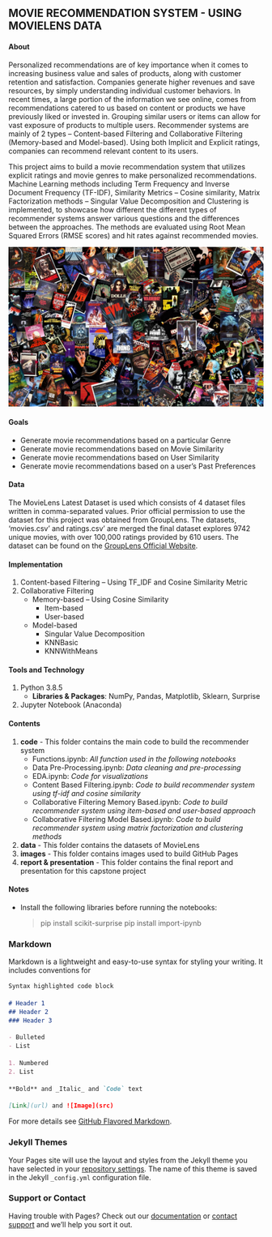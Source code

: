 ## MOVIE RECOMMENDATION SYSTEM - USING MOVIELENS DATA

#### About
Personalized recommendations are of key importance when it comes to increasing business value and sales of products, along with customer retention and satisfaction. Companies generate higher revenues and save resources, by simply understanding individual customer behaviors. In recent times, a large portion of the information we see online, comes from recommendations catered to us based on content or products we have previously liked or invested in. Grouping similar users or items can allow for vast exposure of products to multiple users. Recommender systems are mainly of 2 types – Content-based Filtering and Collaborative Filtering (Memory-based and Model-based). Using both Implicit and Explicit ratings, companies can recommend relevant content to its users. 

This project aims to build a movie recommendation system that utilizes explicit ratings and movie genres to make personalized recommendations. Machine Learning methods including Term Frequency and Inverse Document Frequency (TF-IDF), Similarity Metrics – Cosine similarity, Matrix Factorization methods – Singular Value Decomposition and Clustering is implemented, to showcase how different the different types of recommender systems answer various questions and the differences between the approaches. The methods are evaluated using Root Mean Squared Errors (RMSE scores) and hit rates against recommended movies.

![Movie Poster](/images/movies.jpg)

#### Goals
* Generate movie recommendations based on a particular Genre
* Generate movie recommendations based on Movie Similarity
* Generate movie recommendations based on User Similarity
* Generate movie recommendations based on a user’s Past Preferences 

#### Data
The MovieLens Latest Dataset is used which consists of 4 dataset files written in comma-separated values. Prior official permission to use the dataset for this project was obtained from GroupLens. The datasets, ‘movies.csv’ and ratings.csv’ are merged the final dataset explores 9742 unique movies, with over 100,000 ratings provided by 610 users. The dataset can be found on the [GroupLens Official Website](https://grouplens.org/datasets/movielens/).

#### Implementation
1.	Content-based Filtering – Using TF_IDF and Cosine Similarity Metric
2.	Collaborative Filtering
    - Memory-based – Using Cosine Similarity
      * Item-based
      * User-based
    - Model-based
      * Singular Value Decomposition
      * KNNBasic
      * KNNWithMeans

#### Tools and Technology
1. Python 3.8.5
   - **Libraries & Packages**: NumPy, Pandas, Matplotlib, Sklearn, Surprise
3. Jupyter Notebook (Anaconda) 

#### Contents
1. **code** - This folder contains the main code to build the recommender system
   * Functions.ipynb: *All function used in the following notebooks*
   * Data Pre-Processing.ipynb: *Data cleaning and pre-processing*
   * EDA.ipynb: *Code for visualizations*
   * Content Based Filtering.ipynb: *Code to build recommender system using tf-idf and cosine similarity*
   * Collaborative Filtering Memory Based.ipynb: *Code to build recommender system using item-based and user-based approach* 
   * Collaborative Filtering Model Based.ipynb: *Code to build recommender system using matrix factorization and clustering methods*
2. **data** - This folder contains the datasets of MovieLens 
3. **images** - This folder contains images used to build GitHub Pages
4. **report & presentation** - This folder contains the final report and presentation for this capstone project

#### Notes
- Install the following libraries before running the notebooks:
  > pip install scikit-surprise
  > pip install import-ipynb


### Markdown

Markdown is a lightweight and easy-to-use syntax for styling your writing. It includes conventions for

```markdown
Syntax highlighted code block

# Header 1
## Header 2
### Header 3

- Bulleted
- List

1. Numbered
2. List

**Bold** and _Italic_ and `Code` text

[Link](url) and ![Image](src)
```

For more details see [GitHub Flavored Markdown](https://guides.github.com/features/mastering-markdown/).

### Jekyll Themes

Your Pages site will use the layout and styles from the Jekyll theme you have selected in your [repository settings](https://github.com/sharmin2697/Movie-Recommendation-System/settings/pages). The name of this theme is saved in the Jekyll `_config.yml` configuration file.

### Support or Contact

Having trouble with Pages? Check out our [documentation](https://docs.github.com/categories/github-pages-basics/) or [contact support](https://support.github.com/contact) and we’ll help you sort it out.
